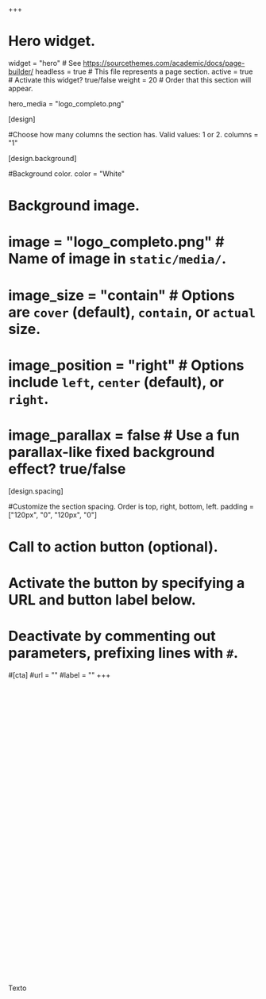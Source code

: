 

+++
# Hero widget.
widget = "hero"  # See https://sourcethemes.com/academic/docs/page-builder/
headless = true  # This file represents a page section.
active = true # Activate this widget? true/false
weight = 20  # Order that this section will appear.

hero_media = "logo_completo.png"

[design]

#Choose how many columns the section has. Valid values: 1 or 2.
columns = "1"

  
[design.background]

#Background color.
color = "White"

# Background image.
 # image = "logo_completo.png"  # Name of image in `static/media/`.
#  image_size = "contain"  #  Options are `cover` (default), `contain`, or `actual` size.
#  image_position = "right"  # Options include `left`, `center` (default), or `right`.
 # image_parallax = false # Use a fun parallax-like fixed background effect? true/false
  
[design.spacing]

#Customize the section spacing. Order is top, right, bottom, left.
padding = ["120px", "0", "120px", "0"]


# Call to action button (optional).
#   Activate the button by specifying a URL and button label below.
#   Deactivate by commenting out parameters, prefixing lines with `#`.
#[cta]
  #url = ""
  #label = ""
+++
<div style="height: 600px"></div>
Texto



